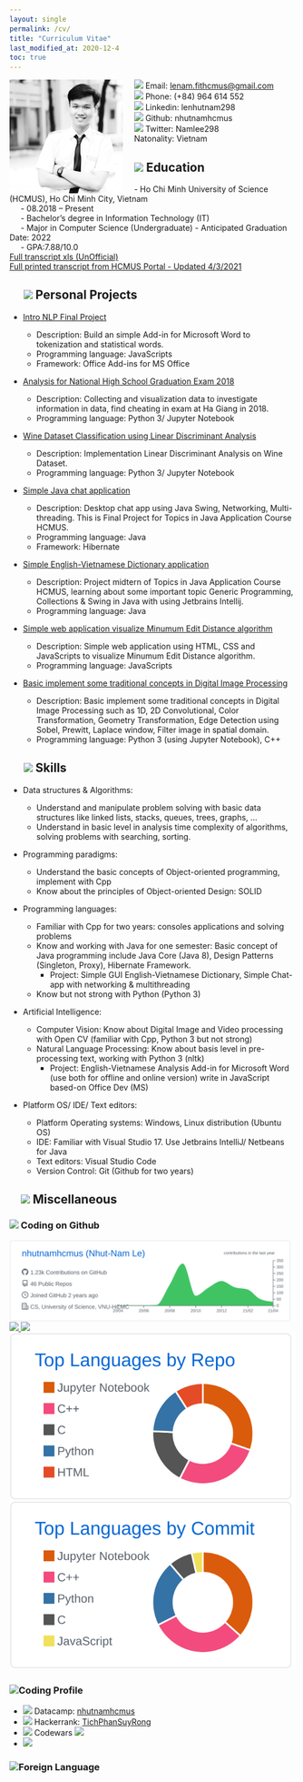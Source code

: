 ```yaml
---
layout: single
permalink: /cv/
title: "Curriculum Vitae"
last_modified_at: 2020-12-4
toc: true
---
```


<div> 
<a href="https://github.com/anuraghazra/github-readme-stats">
  <img align="left" width="200" src="./../assets/img/avt/nhutnam_le.png"/>
</a>
</div>


&nbsp;&nbsp;&nbsp;&nbsp; <a><img src="https://img.icons8.com/fluent/15/000000/email-open.png"/></a> Email: lenam.fithcmus@gmail.com <br>
&nbsp;&nbsp;&nbsp;&nbsp; <a><img src="https://img.icons8.com/fluent/15/000000/cell-phone.png"/></a> Phone: (+84) 964 614 552 <br>
&nbsp;&nbsp;&nbsp;&nbsp; <a><img src="https://img.icons8.com/fluent/15/000000/linkedin.png"/></a> Linkedin: lenhutnam298 <br>
&nbsp;&nbsp;&nbsp;&nbsp; <a> <img src="https://img.icons8.com/color/15/000000/github--v1.png"/></a> Github: nhutnamhcmus <br>
&nbsp;&nbsp;&nbsp;&nbsp; <a> <img src="https://img.icons8.com/fluent/15/000000/twitter.png"/></a> Twitter: Namlee298 <br>
&nbsp;&nbsp;&nbsp;&nbsp; Natonality: Vietnam <br>

## &nbsp;&nbsp;&nbsp;&nbsp;<img src="https://img.icons8.com/fluent/48/000000/university.png"/>&nbsp;Education

&nbsp;&nbsp;&nbsp;&nbsp; - Ho Chi Minh University of Science (HCMUS), Ho Chi Minh City, Vietnam  <br>
&nbsp;&nbsp;&nbsp;&nbsp; - 08.2018 – Present <br>
&nbsp;&nbsp;&nbsp;&nbsp; - Bachelor’s degree in Information Technology (IT)<br>
&nbsp;&nbsp;&nbsp;&nbsp; - Major in Computer Science (Undergraduate) - Anticipated Graduation Date: 2022<br>
&nbsp;&nbsp;&nbsp;&nbsp; - GPA:7.88/10.0 <br>
[Full transcript xls (UnOfficial)](https://docs.google.com/spreadsheets/d/1FDcLKBirzvPa8HZ45CL503gR6Foo6oPgFnJDpbr1sdg/edit?usp=sharing)<br>
[Full printed transcript from HCMUS Portal - Updated 4/3/2021](https://drive.google.com/file/d/1ZQqQx9hlNLuATyg7LpMyxwZGjyyLf5ax/view?usp=sharing) 

## &nbsp;&nbsp;&nbsp;&nbsp; <img src="https://img.icons8.com/color/48/000000/project.png"/>&nbsp;Personal Projects
- [Intro NLP Final Project](https://github.com/nhutnamhcmus/nlp-word-addin)
  - Description: Build an simple Add-in for Microsoft Word to tokenization and statistical words.
  - Programming language: JavaScripts
  - Framework: Office Add-ins for MS Office

- [Analysis for National High School Graduation Exam 2018](https://github.com/nhutnamhcmus/thpt-qg-2018)
  - Description: Collecting and visualization data to investigate information in data, find cheating in exam at Ha Giang in 2018.
  - Programming language: Python 3/ Jupyter Notebook

- [Wine Dataset Classification using Linear Discriminant Analysis](https://github.com/nhutnamhcmus/wine-linear-discriminant-analysis)
  - Description: Implementation Linear Discriminant Analysis on Wine Dataset.
  - Programming language: Python 3/ Jupyter Notebook

- [Simple Java chat application](https://github.com/nhutnamhcmus/Chat-App)
  - Description: Desktop chat app using Java Swing, Networking, Multi-threading. This is Final Project for Topics in Java Application Course HCMUS.
  - Programming language: Java 
  - Framework: Hibernate

- [Simple English-Vietnamese Dictionary application](https://github.com/nhutnamhcmus/Dictionary)
  - Description: Project midtern of Topics in Java Application Course HCMUS, learning about some important topic Generic Programming, Collections & Swing in Java with using Jetbrains Intellij.
  - Programming language: Java 

- [Simple web application visualize Minumum Edit Distance algorithm](https://github.com/nhutnamhcmus/simple-med)
  - Description: Simple web application using HTML, CSS and JavaScripts to visualize Minumum Edit Distance algorithm.
  - Programming language: JavaScripts 

- [Basic implement some traditional concepts in Digital Image Processing](https://github.com/nhutnamhcmus/dip)
  - Description: Basic implement some traditional concepts in Digital Image Processing such as 1D, 2D Convolutional, Color Transformation, Geometry Transformation, Edge Detection using Sobel, Prewitt, Laplace window, Filter image in spatial domain.
  - Programming language: Python 3 (using Jupyter Notebook), C++

## &nbsp;&nbsp;&nbsp;&nbsp; <img src="https://img.icons8.com/fluent/48/000000/development-skill.png"/>&nbsp;Skills

- Data structures & Algorithms:
  - Understand and manipulate problem solving with basic data structures like linked lists, stacks, queues,
trees, graphs, …
  - Understand in basic level in analysis time complexity of algorithms, solving problems with searching,
sorting.
- Programming paradigms:
  - Understand the basic concepts of Object-oriented programming, implement with Cpp
  - Know about the principles of Object-oriented Design: SOLID
- Programming languages:
  - Familiar with Cpp for two years: consoles applications and solving problems
  - Know and working with Java for one semester: Basic concept of Java programming include Java
Core (Java 8), Design Patterns (Singleton, Proxy), Hibernate Framework.
    - Project: Simple GUI English-Vietnamese Dictionary, Simple Chat-app with networking &
multithreading
  - Know but not strong with Python (Python 3)
- Artificial Intelligence:
  - Computer Vision: Know about Digital Image and Video processing with Open CV (familiar with Cpp,
Python 3 but not strong)
  - Natural Language Processing: Know about basis level in pre-processing text, working with Python 3
(nltk)
    - Project: English-Vietnamese Analysis Add-in for Microsoft Word (use both for offline and
online version) write in JavaScript based-on Office Dev (MS)

- Platform OS/ IDE/ Text editors:
  - Platform Operating systems: Windows, Linux distribution (Ubuntu OS)
  - IDE: Familiar with Visual Studio 17. Use Jetbrains IntelliJ/ Netbeans for Java
  - Text editors: Visual Studio Code
  - Version Control: Git (Github for two years)

## &nbsp;&nbsp;&nbsp;&nbsp;<img src="https://img.icons8.com/color/48/000000/metamorphose.png"/>&nbsp;Miscellaneous

### <img src="https://img.icons8.com/color/48/000000/github-2.png"/> Coding on Github
<a href="https://github.com/anuraghazra/github-readme-stats">
  <img align="left" src="https://raw.githubusercontent.com/nhutnamhcmus/nhutnamhcmus/master/profile-summary-card-output/github/0-profile-details.svg"/>
</a>

<a href="https://github.com/anuraghazra/github-readme-stats">
  <img src="https://github-readme-stats.vercel.app/api?username=nhutnamhcmus&count_private=true&show_icons=true" />
</a>
<a href="https://github.com/anuraghazra/github-readme-stats">
  <img src="https://github-readme-stats.vercel.app/api/top-langs/?username=nhutnamhcmus" />
</a>
<div> 
<a href="https://github.com/anuraghazra/github-readme-stats">
  <img align="left" src="https://raw.githubusercontent.com/nhutnamhcmus/nhutnamhcmus/master/profile-summary-card-output/github/1-repos-per-language.svg" />
</a>
<a href="https://github.com/anuraghazra/github-readme-stats">
  <img src="https://raw.githubusercontent.com/nhutnamhcmus/nhutnamhcmus/master/profile-summary-card-output/github/2-most-commit-language.svg" />
</a>
</div>

### <img src="https://img.icons8.com/bubbles/48/000000/code.png"/>Coding Profile

- <img src="https://www.datacamp.com/datacamp-sq.png?v=20102020" width="48"/>&nbsp;Datacamp: [nhutnamhcmus](https://www.datacamp.com/profile/nhutnamhcmus)
- <img src="https://upload.wikimedia.org/wikipedia/commons/4/40/HackerRank_Icon-1000px.png" width="48"/>&nbsp;Hackerrank: [TichPhanSuyRong](https://www.hackerrank.com/TichPhanSuyRong)
- <img src="https://shankxwebdev.com/wp-content/uploads/2016/03/Screen-Shot-2016-03-28-at-7.51.42-AM.png" width="48"/>&nbsp;Codewars ![](https://www.codewars.com/users/TichPhanSuyRong/badges/large)
- <img src="https://projecteuler.net/profile/tichphansuyrong.png"/>&nbsp;

### <img src="https://img.icons8.com/cute-clipart/48/000000/language.png"/>Foreign Language


